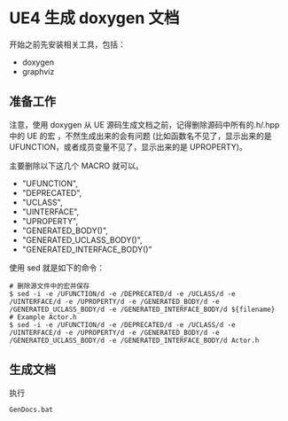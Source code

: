 # UE4 生成 doxygen 文档

开始之前先安装相关工具，包括：

- doxygen
- graphviz

## 准备工作

注意，使用 doxygen 从 UE 源码生成文档之前，记得删除源码中所有的.h/.hpp 中的 UE 的宏 ，不然生成出来的会有问题 (比如函数名不见了，显示出来的是 UFUNCTION，或者成员变量不见了，显示出来的是 UPROPERTY)。

主要删除以下这几个 MACRO 就可以。

- "UFUNCTION",
- "DEPRECATED",
- "UCLASS",
- "UINTERFACE",
- "UPROPERTY",
- "GENERATED_BODY()",
- "GENERATED_UCLASS_BODY()",
- "GENERATED_INTERFACE_BODY()"

使用 sed 就是如下的命令：

```
# 删除源文件中的宏并保存
$ sed -i -e /UFUNCTION/d -e /DEPRECATED/d -e /UCLASS/d -e /UINTERFACE/d -e /UPROPERTY/d -e /GENERATED_BODY/d -e /GENERATED_UCLASS_BODY/d -e /GENERATED_INTERFACE_BODY/d ${filename}
# Example Actor.h
$ sed -i -e /UFUNCTION/d -e /DEPRECATED/d -e /UCLASS/d -e /UINTERFACE/d -e /UPROPERTY/d -e /GENERATED_BODY/d -e /GENERATED_UCLASS_BODY/d -e /GENERATED_INTERFACE_BODY/d Actor.h
```

## 生成文档

执行

```
GenDocs.bat
```
